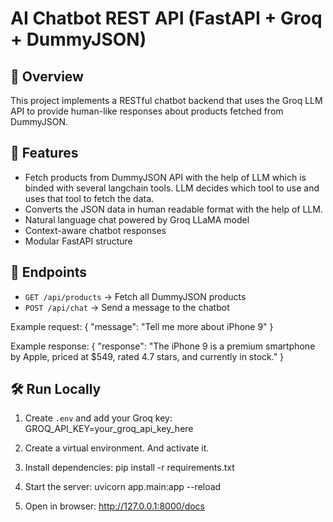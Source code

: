 # AI Chatbot REST API (FastAPI + Groq + DummyJSON)

## 📌 Overview
This project implements a RESTful chatbot backend that uses the Groq LLM API to provide human-like responses about products fetched from DummyJSON.

## 🚀 Features
- Fetch products from DummyJSON API with the help of LLM which is binded with several langchain tools. LLM decides which tool to use and uses that tool to fetch the data.
- Converts the JSON data in human readable format with the help of LLM.
- Natural language chat powered by Groq LLaMA model
- Context-aware chatbot responses
- Modular FastAPI structure

## 🧩 Endpoints
- `GET /api/products` → Fetch all DummyJSON products
- `POST /api/chat` → Send a message to the chatbot

Example request:
{
  "message": "Tell me more about iPhone 9"
}

Example response:
{
  "response": "The iPhone 9 is a premium smartphone by Apple, priced at $549, rated 4.7 stars, and currently in stock."
}

## 🛠️ Run Locally
1. Create `.env` and add your Groq key:
   GROQ_API_KEY=your_groq_api_key_here

2. Create a virtual environment. And activate it.

2. Install dependencies:
   pip install -r requirements.txt

3. Start the server:
   uvicorn app.main:app --reload

4. Open in browser:
   http://127.0.0.1:8000/docs
